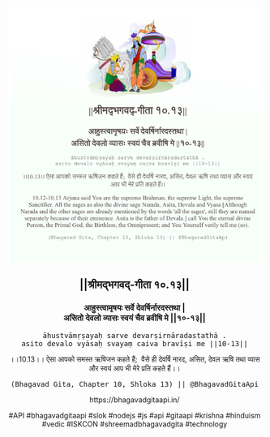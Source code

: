 <img src="../../asset/BG_10_13.png"/>
<center><h2>||श्रीमद्‍भगवद्‍-गीता १०.१३||</h2>
<h3>आहुस्त्वामृषयः सर्वे देवर्षिर्नारदस्तथा |<br/>असितो देवलो व्यासः स्वयं चैव ब्रवीषि मे ||१०-१३||</h3>
<pre>āhustvāmṛṣayaḥ sarve devarṣirnāradastathā .<br/>asito devalo vyāsaḥ svayaṃ caiva bravīṣi me ||10-13||</pre>
<p>।।10.13।। ऐसा आपको समस्त ऋषिजन कहते हैं;  वैसे ही देवर्षि नारद, असित, देवल ऋषि तथा व्यास और स्वयं आप भी मेरे प्रति कहते हैं।।</p>
<pre>(Bhagavad Gita, Chapter 10, Shloka 13) || @BhagavadGitaApi</pre><p>https://bhagavadgitaapi.in/</p><p>#API #bhagavadgitaapi #slok #nodejs #js #api #gitaapi #krishna #hinduism #vedic #ISKCON #shreemadbhagavadgita #technology</p></center>